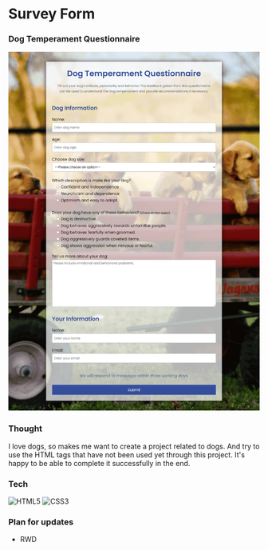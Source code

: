 # Survey Form

### Dog Temperament Questionnaire

<img src="resource/preview.png">

### Thought

I love dogs, so makes me want to create a project related to dogs. And try to use the HTML tags that have not been used yet through this project. It's happy to be able to complete it successfully in the end.

### Tech

![HTML5](https://img.shields.io/badge/html5-%23E34F26.svg?style=for-the-badge&logo=html5&logoColor=white) 
![CSS3](https://img.shields.io/badge/css3-%231572B6.svg?style=for-the-badge&logo=css3&logoColor=white)

### Plan for updates

- RWD
